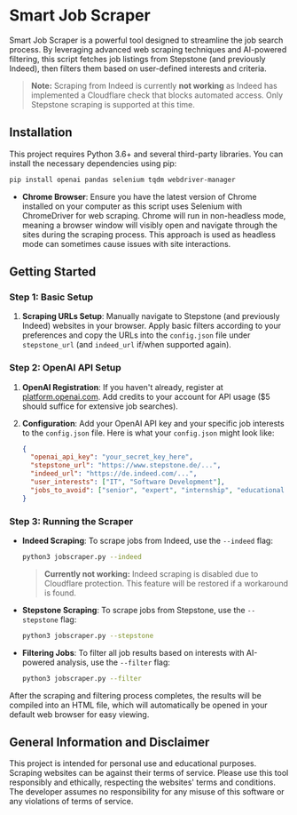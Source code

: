 # Smart Job Scraper

Smart Job Scraper is a powerful tool designed to streamline the job search process. By leveraging advanced web scraping techniques and AI-powered filtering, this script fetches job listings from Stepstone (and previously Indeed), then filters them based on user-defined interests and criteria.

> **Note:** Scraping from Indeed is currently **not working** as Indeed has implemented a Cloudflare check that blocks automated access. Only Stepstone scraping is supported at this time.

## Installation

This project requires Python 3.6+ and several third-party libraries. You can install the necessary dependencies using pip:

```bash
pip install openai pandas selenium tqdm webdriver-manager
```

- **Chrome Browser**: Ensure you have the latest version of Chrome installed on your computer as this script uses Selenium with ChromeDriver for web scraping. Chrome will run in non-headless mode, meaning a browser window will visibly open and navigate through the sites during the scraping process. This approach is used as headless mode can sometimes cause issues with site interactions. 
  
## Getting Started

### Step 1: Basic Setup

1. **Scraping URLs Setup**: Manually navigate to Stepstone (and previously Indeed) websites in your browser. Apply basic filters according to your preferences and copy the URLs into the `config.json` file under `stepstone_url` (and `indeed_url` if/when supported again).

### Step 2: OpenAI API Setup

1. **OpenAI Registration**: If you haven't already, register at [platform.openai.com](https://platform.openai.com/). Add credits to your account for API usage ($5 should suffice for extensive job searches).

2. **Configuration**: Add your OpenAI API key and your specific job interests to the `config.json` file. Here is what your `config.json` might look like:

    ```json
    {
      "openai_api_key": "your_secret_key_here",
      "stepstone_url": "https://www.stepstone.de/...",
      "indeed_url": "https://de.indeed.com/...",
      "user_interests": ["IT", "Software Development"],
      "jobs_to_avoid": ["senior", "expert", "internship", "educational training", "Data Analysis", "SAP"]
    }
    ```

### Step 3: Running the Scraper

- **Indeed Scraping**: To scrape jobs from Indeed, use the `--indeed` flag:

    ```bash
    python3 jobscraper.py --indeed
    ```
    > **Currently not working:** Indeed scraping is disabled due to Cloudflare protection. This feature will be restored if a workaround is found.

- **Stepstone Scraping**: To scrape jobs from Stepstone, use the `--stepstone` flag:

    ```bash
    python3 jobscraper.py --stepstone
    ```

- **Filtering Jobs**: To filter all job results based on interests with AI-powered analysis, use the `--filter` flag:

    ```bash
    python3 jobscraper.py --filter
    ```
After the scraping and filtering process completes, the results will be compiled into an HTML file, which will automatically be opened in your default web browser for easy viewing.

## General Information and Disclaimer

This project is intended for personal use and educational purposes. Scraping websites can be against their terms of service. Please use this tool responsibly and ethically, respecting the websites' terms and conditions. The developer assumes no responsibility for any misuse of this software or any violations of terms of service.
